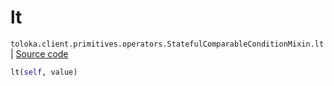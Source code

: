 # lt
`toloka.client.primitives.operators.StatefulComparableConditionMixin.lt` | [Source code](https://github.com/Toloka/toloka-kit/blob/v1.1.3/src/client/primitives/operators.py#L185)

```python
lt(self, value)
```

